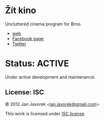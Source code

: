 # Žít kino

Uncluttered cinema program for Brno.

- [web](http://zitkino.cz)
- [Facebook page](https://www.facebook.com/zitkino)
- [Twitter](https://twitter.com/zitkino)

# Status: ACTIVE

Under active development and maintenance.

## License: ISC

© 2012 Jan Javorek &lt;<a
href="mailto:jan.javorek&#64;gmail.com">jan.javorek&#64;gmail.com</a>&gt;

This work is licensed under [ISC license](https://en.wikipedia.org/wiki/ISC_license).

